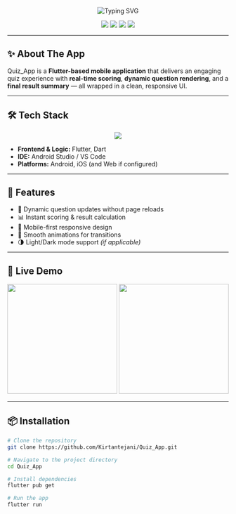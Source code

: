 <!-- Hero Banner -->
<p align="center">
  <img src="https://readme-typing-svg.demolab.com?font=Fira+Code&size=28&pause=1000&color=36BCF7&center=true&vCenter=true&width=600&lines=🎯+Welcome+to+Quiz_App!;📱+A+Beautiful+Flutter+Quiz+Experience;🚀+Fast%2C+Responsive%2C+and+Fun" alt="Typing SVG" />
</p>

<!-- Badges Row -->
<p align="center">
  <img src="https://img.shields.io/github/stars/Kirtantejani/Quiz_App?color=%23ff9800&style=for-the-badge" />
  <img src="https://img.shields.io/github/forks/Kirtantejani/Quiz_App?color=%2300bcd4&style=for-the-badge" />
  <img src="https://img.shields.io/github/issues/Kirtantejani/Quiz_App?color=%23e91e63&style=for-the-badge" />
  <img src="https://img.shields.io/github/license/Kirtantejani/Quiz_App?color=%234caf50&style=for-the-badge" />
</p>

---

## ✨ About The App

Quiz_App is a **Flutter-based mobile application** that delivers an engaging quiz experience with **real-time scoring**, **dynamic question rendering**, and a **final result summary** — all wrapped in a clean, responsive UI.

---

## 🛠 Tech Stack

<p align="center">
  <img src="https://skillicons.dev/icons?i=flutter,dart,androidstudio,github" />
</p>

- **Frontend & Logic:** Flutter, Dart  
- **IDE:** Android Studio / VS Code  
- **Platforms:** Android, iOS (and Web if configured)  

---

## 🚀 Features

- 🎯 Dynamic question updates without page reloads  
- 📊 Instant scoring & result calculation  
- 📱 Mobile-first responsive design  
- 🎨 Smooth animations for transitions  
- 🌗 Light/Dark mode support *(if applicable)*  


---

## 🎥 Live Demo

<p align="center">
  <img src="https://media.giphy.com/media/xT9IgzoKnwFNmISR8I/giphy.gif" width="250" />
  <img src="https://media.giphy.com/media/26ufnwz3wDUli7GU0/giphy.gif" width="250" />
</p>

---

## 📦 Installation

```bash
# Clone the repository
git clone https://github.com/Kirtantejani/Quiz_App.git

# Navigate to the project directory
cd Quiz_App

# Install dependencies
flutter pub get

# Run the app
flutter run
